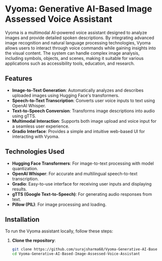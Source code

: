 # Vyoma: Generative AI-Based Image Assessed Voice Assistant

Vyoma is a multimodal AI-powered voice assistant designed to analyze images and provide detailed spoken descriptions. By integrating advanced image recognition and natural language processing technologies, Vyoma allows users to interact through voice commands while gaining insights into the visual content. The system can handle complex image analysis, including symbols, objects, and scenes, making it suitable for various applications such as accessibility tools, education, and research.

## Features

- **Image-to-Text Generation**: Automatically analyzes and describes uploaded images using Hugging Face's transformers.
- **Speech-to-Text Transcription**: Converts user voice inputs to text using OpenAI Whisper.
- **Text-to-Speech Conversion**: Transforms image descriptions into audio using gTTS.
- **Multimodal Interaction**: Supports both image upload and voice input for a seamless user experience.
- **Gradio Interface**: Provides a simple and intuitive web-based UI for interacting with Vyoma.


## Technologies Used

- **Hugging Face Transformers**: For image-to-text processing with model quantization.
- **OpenAI Whisper**: For accurate and multilingual speech-to-text transcription.
- **Gradio**: Easy-to-use interface for receiving user inputs and displaying results.
- **gTTS (Google Text-to-Speech)**: For generating audio responses from text.
- **Pillow (PIL)**: For image processing and loading.

## Installation

To run the Vyoma assistant locally, follow these steps:

1. **Clone the repository**:
   ```bash
   git clone https://github.com/surajsharma68/Vyoma-Generative-AI-Based-Image-Assessed-Voice-Assistant.git
   cd Vyoma-Generative-AI-Based-Image-Assessed-Voice-Assistant
